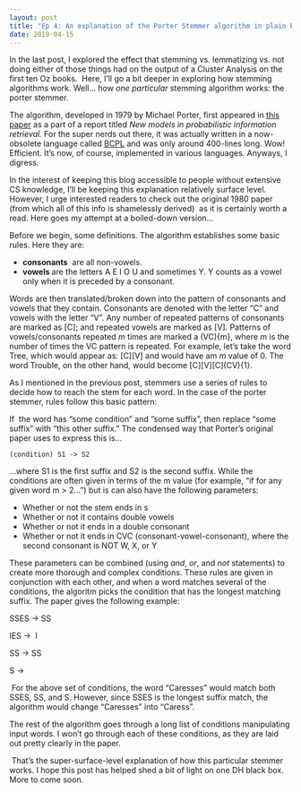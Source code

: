 ```yaml
---
layout: post
title: "Ep 4: An explanation of the Porter Stemmer algorithm in plain English"
date: 2019-04-15
---
```


<p>In the last post, I explored the effect that stemming vs. lemmatizing vs. not doing either of those things had on the output of a Cluster Analysis on the first ten Oz books. &nbsp;Here, I&rsquo;ll go a bit deeper in exploring how stemming algorithms work. Well... how <em>one particular </em>stemming algorithm works: the porter stemmer.</p>

<p>The algorithm, developed in 1979 by Michael Porter, first appeared in <a href="https://tartarus.org/martin/PorterStemmer/def.txt">this paper</a>&nbsp;as a part of a report titled <em>New models in probabilistic information retrieval. </em>For the super nerds out there, it was actually written in a now-obsolete language called <a href="https://www.cl.cam.ac.uk/~mr10/BCPL.html">BCPL</a> and was only around 400-lines long. Wow! Efficient. It&rsquo;s now, of course, implemented in various languages. Anyways, I digress.</p>

<p>In the interest of keeping this blog accessible to people without extensive CS knowledge, I&rsquo;ll be keeping this explanation relatively surface level. However, I urge interested readers to check out the original 1980 paper (from which all of this info is shamelessly derived) &nbsp;as it is certainly worth a read. Here goes my attempt at a boiled-down version&hellip;</p>
<p>Before we begin, some definitions. The algorithm establishes some basic rules. Here they are: &nbsp;</p>
<ul>
<li><strong>consonants</strong> &nbsp;are all non-vowels.</li>
<li><strong>vowels </strong>are the letters A E I O U and sometimes Y. Y counts as a vowel only when it is preceded by a consonant.</li>
</ul>
<p>Words are then translated/broken down into the pattern of consonants and vowels that they contain. Consonants are denoted with the letter &ldquo;C&rdquo; and vowels with the letter &ldquo;V&rdquo;. Any number of repeated patterns of consonants are marked as [C]; and repeated vowels are marked as [V]. Patterns of vowels/consonants repeated <em>m </em>times are marked a (VC){m}, where <em>m</em> is the number of times the VC pattern is repeated. For example, let&rsquo;s take the word Tree, which would appear as: [C][V] and would have am <em>m</em> value of 0. The word Trouble, on the other hand, would become [C][V][C](CV){1}. &nbsp;</p>
<p>As I mentioned in the previous post, stemmers use a series of rules to decide how to reach the stem for each word. In the case of the porter stemmer, rules follow this basic pattern:</p>
<p>If &nbsp;the word has &ldquo;some condition&rdquo; and &ldquo;some suffix&rdquo;, then replace &ldquo;some suffix&rdquo; with &ldquo;this other suffix.&rdquo; The condensed way that Porter&rsquo;s original paper uses to express this is&hellip;</p>
<p><code>(condition) S1 -&gt; S2</code></p>
<p>&hellip;where S1 is the first suffix and S2 is the second suffix. While the conditions are often given in terms of the m value (for example, &ldquo;if for any given word m &gt; 2&hellip;&rdquo;) but is can also have the following parameters:</p>
<ul>
<li>Whether or not the stem ends in s</li>
<li>Whether or not it contains double vowels</li>
<li>Whether or not it ends in a double consonant</li>
<li>Whether or not it ends in CVC (consonant-vowel-consonant), where the second consonant is NOT W, X, or Y</li>
</ul>
<p>These parameters can be combined (using <em>and</em>, <em>or</em>, and <em>not</em> statements) to create more thorough and complex conditions. These rules are given in conjunction with each other, and when a word matches several of the conditions, the algoritm picks the condition that has the longest matching suffix. The paper gives the following example:</p>
<p><code><code></code></code></p>
<p><code><code></code></code></p>
<p>SSES -&gt; SS</p>
<p><code><code></code></code></p>
<p>IES -&gt; &nbsp;I</p>
<p><code><code></code></code></p>
<p>SS -&gt; SS</p>
<p><code><code></code></code></p>
<p>S -&gt;</p>
<p>&nbsp;For the above set of conditions, the word &ldquo;Caresses&rdquo; would match both SSES, SS, and S. However, since SSES is the longest suffix match, the algorithm would change &ldquo;Caresses&rdquo; into &ldquo;Caress&rdquo;.</p>
<p>The rest of the algorithm goes through a long list of conditions manipulating input words. I won&rsquo;t go through each of these conditions, as they are laid out pretty clearly in the paper.</p>
<p>&nbsp;That&rsquo;s the super-surface-level explanation of how this particular stemmer works. I hope this post has helped shed a bit of light on one DH black box. More to come soon.</p>
<p>&nbsp;</p>


